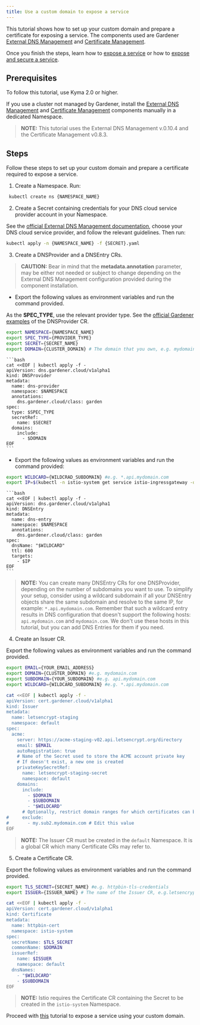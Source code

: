 ```yaml
---
title: Use a custom domain to expose a service
---
```


This tutorial shows how to set up your custom domain and prepare a certificate for exposing a service. The components used are Gardener [External DNS Management](https://gardener.cloud/docs/concepts/networking/dns-managment/#external-dns-management) and [Certificate Management](https://gardener.cloud/docs/concepts/networking/cert-managment/).

Once you finish the steps, learn how to [expose a service](./apix-02-expose-service-apigateway.md) or how to [expose and secure a service](./apix-03-expose-and-sercure-service.md).

## Prerequisites

To follow this tutorial, use Kyma 2.0 or higher.

If you use a cluster not managed by Gardener, install the [External DNS Management](https://github.com/gardener/external-dns-management) and [Certificate Management](https://github.com/gardener/cert-management) components manually in a dedicated Namespace.

> **NOTE:** This tutorial uses the External DNS Management v.0.10.4 and the Certificate Management v0.8.3.

## Steps

Follow these steps to set up your custom domain and prepare a certificate required to expose a service.

1. Create a Namespace. Run:

  ```bash
   kubectl create ns {NAMESPACE_NAME}
   ```

2. Create a Secret containing credentials for your DNS cloud service provider account in your Namespace.

  See the [official External DNS Management documentation](https://github.com/gardener/external-dns-management/blob/master/README.md#external-dns-management), choose your DNS cloud service provider, and follow the relevant guidelines. Then run:

  ```bash
  kubectl apply -n {NAMESPACE_NAME} -f {SECRET}.yaml
  ```

3. Create a DNSProvider and a DNSEntry CRs.

  > **CAUTION:** Bear in mind that the **metadata.annotation** parameter, may be either not needed or subject to change depending on the External DNS Management configuration provided during the component installation.

   - Export the following values as environment variables and run the command provided. 
  
   As the **SPEC_TYPE**, use the relevant provider type. See the [official Gardener examples](https://github.com/gardener/external-dns-management/tree/master/examples) of the DNSProvider CR.

   ```bash
   export NAMESPACE={NAMESPACE_NAME}
   export SPEC_TYPE={PROVIDER_TYPE}
   export SECRET={SECRET_NAME}
   export DOMAIN={CLUSTER_DOMAIN} # The domain that you own, e.g. mydomain.com.
   ```

    ```bash
    cat <<EOF | kubectl apply -f -
    apiVersion: dns.gardener.cloud/v1alpha1
    kind: DNSProvider
    metadata:
      name: dns-provider
      namespace: $NAMESPACE
      annotations:
        dns.gardener.cloud/class: garden
    spec:
      type: $SPEC_TYPE
      secretRef:
        name: $SECRET
      domains:
        include:
          - $DOMAIN
    EOF
    ```

   - Export the following values as environment variables and run the command provided:

   ```bash
   export WILDCARD={WILDCRAD_SUBDOMAIN} #e.g. *.api.mydomain.com
   export IP=$(kubectl -n istio-system get service istio-ingressgateway -o jsonpath='{.status.loadBalancer.ingress[0].ip}') # assuming only one LoadBalancer with external IP
   ```

    ```bash
    cat <<EOF | kubectl apply -f -
    apiVersion: dns.gardener.cloud/v1alpha1
    kind: DNSEntry
    metadata:
      name: dns-entry
      namespace: $NAMESPACE
      annotations:
        dns.gardener.cloud/class: garden
    spec:
      dnsName: "$WILDCARD"
      ttl: 600
      targets:
        - $IP
    EOF
    ```

  >**NOTE:** You can create many DNSEntry CRs for one DNSProvider, depending on the number of subdomains you want to use. To simplify your setup, consider using a wildcard subdomain if all your DNSEntry objects share the same subdomain and resolve to the same IP, for example: `*.api.mydomain.com`. Remember that such a wildcard entry results in DNS configuration that doesn't support the following hosts: `api.mydomain.com` and `mydomain.com`. We don't use these hosts in this tutorial, but you can add DNS Entries for them if you need.

4. Create an Issuer CR.

  Export the following values as environment variables and run the command provided.

   ```bash
   export EMAIL={YOUR_EMAIL_ADDRESS}
   export DOMAIN={CLUSTER_DOMAIN} #e.g. mydomain.com
   export SUBDOMAIN={YOUR_SUBDOMAIN} #e.g. api.mydomain.com
   export WILDCARD={WILDCARD_SUBDOMAIN} #e.g. *.api.mydomain.com
   ```

   ```bash
   cat <<EOF | kubectl apply -f -
   apiVersion: cert.gardener.cloud/v1alpha1
   kind: Issuer
   metadata:
     name: letsencrypt-staging
     namespace: default
   spec:
     acme:
       server: https://acme-staging-v02.api.letsencrypt.org/directory
       email: $EMAIL
       autoRegistration: true
       # Name of the Secret used to store the ACME account private key
       # If doesn't exist, a new one is created
       privateKeySecretRef:
         name: letsencrypt-staging-secret
         namespace: default
       domains:
         include:
           - $DOMAIN
           - $SUBDOMAIN
           - "$WILDCARD"
         # Optionally, restrict domain ranges for which certificates can be requested
   #     exclude:
   #       - my.sub2.mydomain.com # Edit this value
   EOF
   ```

   > **NOTE:** The Issuer CR must be created in the `default` Namespace. It is a global CR which many Certificate CRs may refer to.

5. Create a Certificate CR.

  Export the following values as environment variables and run the command provided.

   ```bash
   export TLS_SECRET={SECRET_NAME} #e.g. httpbin-tls-credentials
   export ISSUER={ISSUER_NAME} # The name of the Issuer CR, e.g.letsencrypt-staging.
   ```

   ```bash
   cat <<EOF | kubectl apply -f -
   apiVersion: cert.gardener.cloud/v1alpha1
   kind: Certificate
   metadata:
     name: httpbin-cert
     namespace: istio-system
   spec:  
     secretName: $TLS_SECRET
     commonName: $DOMAIN
     issuerRef:
       name: $ISSUER
       namespace: default
     dnsNames:
       - "$WILDCARD"
       - $SUBDOMAIN
   EOF
   ```

   > **NOTE:** Istio requires the Certificate CR containing the Secret to be created in the `istio-system` Namespace.

Proceed with [this](./apix-02-expose-service-apigateway.md) tutorial to expose a service using your custom domain.
